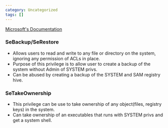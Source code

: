 ```yaml
---
category: Uncategorized
tags: []
---
```

[Microsoft's Documentation](https://learn.microsoft.com/en-us/windows/win32/secauthz/privilege-constants)

### SeBackup/SeRestore
- Allows users to read and write to any file or directory on the system, ignoring any permission of ACLs in place.
- Purpose of this privilege is to allow user to create a backup of the system without Admin of SYSTEM privs.
- Can be abused by creating a backup of the SYSTEM and SAM registry hive.
### SeTakeOwnership
- This privilege can be use to take ownership of any object(files, registry keys) in the system.
- Can take ownership of an executables that runs with SYSTEM privs and get a system shell.
